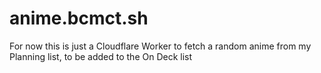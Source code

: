 # anime.bcmct.sh

For now this is just a Cloudflare Worker to fetch a random anime from my Planning list, to be added to the On Deck list